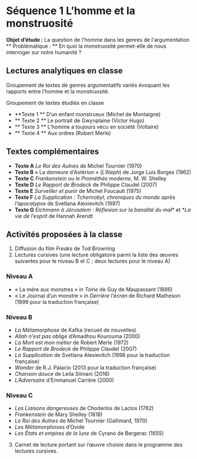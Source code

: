 # Séquence 1 L’homme et la monstruosité
**Objet d’étude :** La question de l'homme dans les genres de l'argumentation
** Problématique : ** En quoi la monstruosité permet-elle de nous interroger sur notre humanité ?

## Lectures analytiques en classe
Groupement de textes de genres argumentatifs variés évoquant les rapports entre l’homme et la monstruosité.

Groupement de textes étudiés en classe
- **Texte 1 ** D’un enfant monstrueux (Michel de Montaigne)
- ** Texte 2 ** Le portrait de Gwynplaine (Victor Hugo)
- ** Texte 3 ** L’homme a toujours vécu en société (Voltaire)
- ** Texte 4 ** Aux ordres (Robert Merle)

## Textes complémentaires
- **Texte A** *Le Roi des Aulnes* de Michel Tournier (1970)
- **Texte B** « La demeure d'Astérion » (*L’Aleph*) de Jorge Luis Borges (1962)
- **Texte C** *Frankenstein ou le Prométhée moderne*, M. W. Shelley
-  **Texte D** *Le Rapport de Brodeck* de Philippe Claudel (2007)
- **Texte E** *Surveiller et punir* de Michel Foucault (1975)
- **Texte F** *La Supplication : Tchernobyl, chroniques du monde après l’apocalypse* de Svetlana Alexievitch (1997)
- **Texte G** *Eichmann à Jérusalem : Réflexion sur la banalité du mal** et **La vie de l’esprit* de Hannah Arendt

## Activités proposées à la classe
1. Diffusion du film *Freaks* de Tod Browning
2. Lectures cursives (une lecture obligatoire parmi la liste des œuvres suivantes pour le niveau B et C ; deux lectures pour le niveau A)

### Niveau A
- « La mère aux monstres » in *Toine* de Guy de Maupassant (1886)
- « Le Journal d’un monstre » in *Derrière l’écran* de Richard Matheson (1999 pour la traduction française) 

### Niveau B
- *La Métamorphose* de Kafka (recueil de nouvelles)
- *Allah n'est pas obligé* d’Amadhou Kourouma (2000)
- *La Mort est mon métier* de Robert Merle (1972) 
- *Le Rapport de Brodeck* de Philippe Claudel (2007) 
- *La Supplication* de Svetlana Alexievitch (1998 pour la traduction française)
- *Wonder* de R.J. Palacio (2013 pour la traduction française) 
- *Chanson douce* de Leila Slimani (2016)
- *L’Adversaire* d’Emmanuel Carrère (2000)

### Niveau C
- *Les Liaisons dangereuses* de Choderlos de Laclos (1782)
- *Frankenstein* de Mary Shelley (1818) 
- *Le Roi des Aulnes* de Michel Tournier (Gallimard, 1970)
- *Les Métamorphoses* d’Ovide
- *Les États et empires de la lune* de Cyrano de Bergerac (1655)

3. Carnet de lecture portant sur l’œuvre choisie dans le programme des lectures cursives.